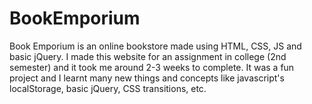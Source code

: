 # BookEmporium
Book Emporium is an online bookstore made using HTML, CSS, JS and basic jQuery.
I made this website for an assignment in college (2nd semester) and it took me around 2-3 weeks to complete.
It was a fun project and I learnt many new things and concepts like javascript's localStorage, basic jQuery, CSS transitions, etc.
